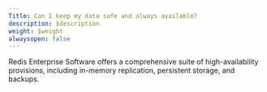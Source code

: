 ```yaml
---
Title: Can I keep my data safe and always available?
description: $description
weight: $weight
alwaysopen: false
---
```

Redis Enterprise Software offers a comprehensive suite of
high-availability provisions, including in-memory replication,
persistent storage, and backups.
